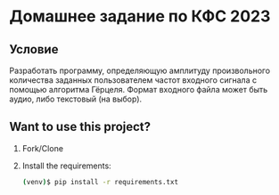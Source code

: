 # Домашнее задание по КФС 2023

## Условие
Разработать программу, определяющую амплитуду произвольного количества заданных пользователем частот входного сигнала с помощью алгоритма Гёрцеля. Формат входного файла может быть аудио, либо текстовый (на выбор).

## Want to use this project?

1. Fork/Clone
2. Install the requirements:

    ```sh
    (venv)$ pip install -r requirements.txt
    ```
